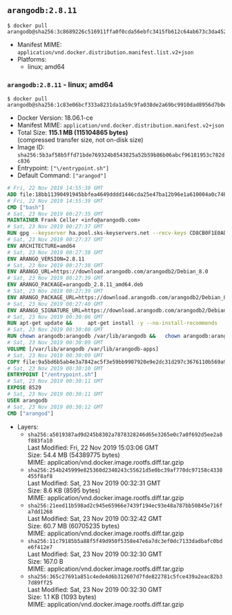 ## `arangodb:2.8.11`

```console
$ docker pull arangodb@sha256:3c8689226c516911ffa0f0cda56ebfc3415fb612c64ab673c3da4521618a9f0b
```

-	Manifest MIME: `application/vnd.docker.distribution.manifest.list.v2+json`
-	Platforms:
	-	linux; amd64

### `arangodb:2.8.11` - linux; amd64

```console
$ docker pull arangodb@sha256:1c83e06bcf333a8231da1a59c9fa038de2a69bc9910dad8956d7b0e744faafd8
```

-	Docker Version: 18.06.1-ce
-	Manifest MIME: `application/vnd.docker.distribution.manifest.v2+json`
-	Total Size: **115.1 MB (115104865 bytes)**  
	(compressed transfer size, not on-disk size)
-	Image ID: `sha256:5b3af58b5ffd71bde769324b8543825a52b59b86b06abcf96181953c782dc836`
-	Entrypoint: `["\/entrypoint.sh"]`
-	Default Command: `["arangod"]`

```dockerfile
# Fri, 22 Nov 2019 14:55:38 GMT
ADD file:18bb11390491945bbfea4649dddd1446cda25e47ba12b96e1a610004a0c74b05 in / 
# Fri, 22 Nov 2019 14:55:39 GMT
CMD ["bash"]
# Sat, 23 Nov 2019 00:27:35 GMT
MAINTAINER Frank Celler <info@arangodb.com>
# Sat, 23 Nov 2019 00:27:37 GMT
RUN gpg --keyserver ha.pool.sks-keyservers.net --recv-keys CD8CB0F1E0AD5B52E93F41E7EA93F5E56E751E9B
# Sat, 23 Nov 2019 00:27:37 GMT
ENV ARCHITECTURE=amd64
# Sat, 23 Nov 2019 00:27:38 GMT
ENV ARANGO_VERSION=2.8.11
# Sat, 23 Nov 2019 00:27:38 GMT
ENV ARANGO_URL=https://download.arangodb.com/arangodb2/Debian_8.0
# Sat, 23 Nov 2019 00:27:39 GMT
ENV ARANGO_PACKAGE=arangodb_2.8.11_amd64.deb
# Sat, 23 Nov 2019 00:27:39 GMT
ENV ARANGO_PACKAGE_URL=https://download.arangodb.com/arangodb2/Debian_8.0/amd64/arangodb_2.8.11_amd64.deb
# Sat, 23 Nov 2019 00:27:40 GMT
ENV ARANGO_SIGNATURE_URL=https://download.arangodb.com/arangodb2/Debian_8.0/amd64/arangodb_2.8.11_amd64.deb.asc
# Sat, 23 Nov 2019 00:30:06 GMT
RUN apt-get update &&     apt-get install -y --no-install-recommends         libgoogle-perftools4         ca-certificates         pwgen         wget     &&     rm -rf /var/lib/apt/lists/* &&     wget ${ARANGO_SIGNATURE_URL} &&           wget ${ARANGO_PACKAGE_URL} &&             gpg --verify ${ARANGO_PACKAGE}.asc &&     dpkg -i ${ARANGO_PACKAGE} &&     sed -ri         -e 's!127\.0\.0\.1!0.0.0.0!g'         -e 's!^(file\s*=).*!\1 -!'         -e 's!^#\s*uid\s*=.*!uid = arangodb!'         -e 's!^#\s*gid\s*=.*!gid = arangodb!'         /etc/arangodb/arangod.conf     &&     apt-get purge -y --auto-remove ca-certificates wget &&     rm -f ${ARANGO_PACKAGE}*
# Sat, 23 Nov 2019 00:30:08 GMT
RUN chown arangodb:arangodb /var/lib/arangodb &&   chown arangodb:arangodb /var/lib/arangodb-apps
# Sat, 23 Nov 2019 00:30:09 GMT
VOLUME [/var/lib/arangodb /var/lib/arangodb-apps]
# Sat, 23 Nov 2019 00:30:09 GMT
COPY file:9a5bd6b5ab4e3a7842ac5f3e59bb9907920e9e2dc31d297c3676110b569a9d7e in /entrypoint.sh 
# Sat, 23 Nov 2019 00:30:10 GMT
ENTRYPOINT ["/entrypoint.sh"]
# Sat, 23 Nov 2019 00:30:11 GMT
EXPOSE 8529
# Sat, 23 Nov 2019 00:30:11 GMT
USER arangodb
# Sat, 23 Nov 2019 00:30:12 GMT
CMD ["arangod"]
```

-	Layers:
	-	`sha256:a5019387ad9d245b8302a7878328246d65e3265e0c7a0f692d5ee2a8f883fa10`  
		Last Modified: Fri, 22 Nov 2019 15:03:06 GMT  
		Size: 54.4 MB (54389775 bytes)  
		MIME: application/vnd.docker.image.rootfs.diff.tar.gzip
	-	`sha256:254b245999e825360d2340243c55621d5e0bc39af770dc97158c4338455f8af8`  
		Last Modified: Sat, 23 Nov 2019 00:32:31 GMT  
		Size: 8.6 KB (8595 bytes)  
		MIME: application/vnd.docker.image.rootfs.diff.tar.gzip
	-	`sha256:21eed11b598ad2c945e65966e7439f194ec93e48a787bb50845e716fa7dd1268`  
		Last Modified: Sat, 23 Nov 2019 00:32:42 GMT  
		Size: 60.7 MB (60705235 bytes)  
		MIME: application/vnd.docker.image.rootfs.diff.tar.gzip
	-	`sha256:11c79185b5a88f5f49d950f5358e47e6a7dc3ef0dc7133dadbafc0bde6f412e7`  
		Last Modified: Sat, 23 Nov 2019 00:32:30 GMT  
		Size: 167.0 B  
		MIME: application/vnd.docker.image.rootfs.diff.tar.gzip
	-	`sha256:365c27691a851c4ede4d6b312607d7fde822781c5fce439a2eac82b37d89ff25`  
		Last Modified: Sat, 23 Nov 2019 00:32:30 GMT  
		Size: 1.1 KB (1093 bytes)  
		MIME: application/vnd.docker.image.rootfs.diff.tar.gzip
